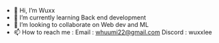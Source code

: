 - 👋 Hi, I’m Wuxx
- 🌱 I’m currently learning Back end development 
- 💞️ I’m looking to collaborate on Web dev and ML
- 📫 How to reach me : 
                      Email : whuumi22@gmail.com
                      Discord : wuxxlee
